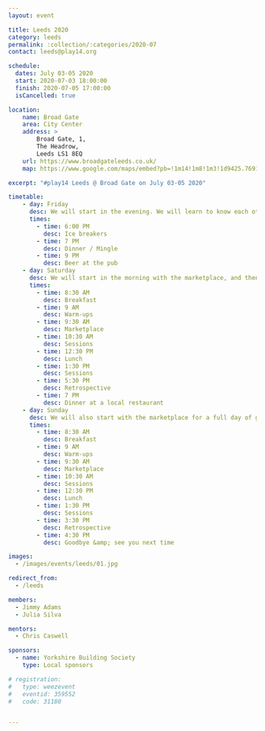 ```yaml
---
layout: event

title: Leeds 2020
category: leeds
permalink: :collection/:categories/2020-07
contact: leeds@play14.org

schedule:
  dates: July 03-05 2020
  start: 2020-07-03 18:00:00
  finish: 2020-07-05 17:00:00
  isCancelled: true

location:
    name: Broad Gate
    area: City Center
    address: >
        Broad Gate, 1, 
        The Headrow, 
        Leeds LS1 8EQ
    url: https://www.broadgateleeds.co.uk/
    map: https://www.google.com/maps/embed?pb=!1m14!1m8!1m3!1d9425.769146924318!2d-1.5429199!3d53.7994132!3m2!1i1024!2i768!4f13.1!3m3!1m2!1s0x0%3A0xa0de1b8b439fe2e!2sBroad%20Gate!5e0!3m2!1sen!2slu!4v1583069114621!5m2!1sen!2slu

excerpt: "#play14 Leeds @ Broad Gate on July 03-05 2020"

timetable:
    - day: Friday
      desc: We will start in the evening. We will learn to know each other and share a nice dinner all together.
      times:
        - time: 6:00 PM
          desc: Ice breakers
        - time: 7 PM
          desc: Dinner / Mingle
        - time: 9 PM
          desc: Beer at the pub
    - day: Saturday
      desc: We will start in the morning with the marketplace, and then we will play games all day long.
      times:
        - time: 8:30 AM
          desc: Breakfast
        - time: 9 AM
          desc: Warm-ups
        - time: 9:30 AM
          desc: Marketplace
        - time: 10:30 AM
          desc: Sessions
        - time: 12:30 PM
          desc: Lunch
        - time: 1:30 PM
          desc: Sessions
        - time: 5:30 PM
          desc: Retrospective
        - time: 7 PM
          desc: Dinner at a local restaurant
    - day: Sunday
      desc: We will also start with the marketplace for a full day of games. Whoever needs to catch a plane can leave earlier.
      times:
        - time: 8:30 AM
          desc: Breakfast
        - time: 9 AM
          desc: Warm-ups
        - time: 9:30 AM
          desc: Marketplace
        - time: 10:30 AM
          desc: Sessions
        - time: 12:30 PM
          desc: Lunch
        - time: 1:30 PM
          desc: Sessions
        - time: 3:30 PM
          desc: Retrospective
        - time: 4:30 PM
          desc: Goodbye &amp; see you next time

images:
  - /images/events/leeds/01.jpg

redirect_from:
  - /leeds

members:
  - Jimmy Adams
  - Julia Silva

mentors:
  - Chris Caswell

sponsors:
  - name: Yorkshire Building Society
    type: Local sponsors

# registration: 
#   type: weezevent
#   eventid: 359552
#   code: 31180


---
```


